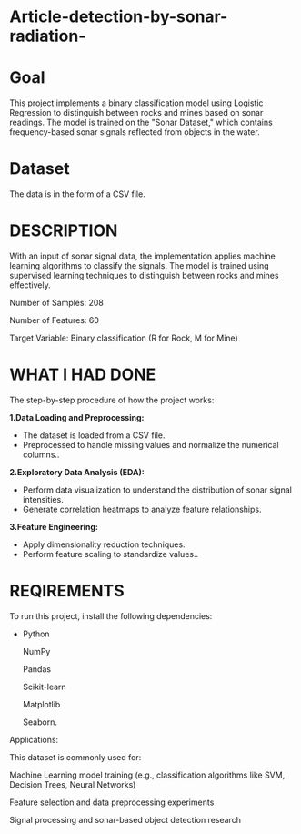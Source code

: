 # Article-detection-by-sonar-radiation-

# Goal
This project implements a binary classification model using Logistic Regression to distinguish between rocks and mines based on sonar readings. The model is trained on the "Sonar Dataset," which contains frequency-based sonar signals reflected from objects in the water.

# Dataset 
The data is in the form of a CSV file.

# DESCRIPTION

With an input of sonar signal data, the implementation applies machine learning algorithms to classify the signals.
The model is trained using supervised learning techniques to distinguish between rocks and mines effectively.
 
Number of Samples: 208

Number of Features: 60

Target Variable: Binary classification (R for Rock, M for Mine)
# WHAT I HAD DONE

The step-by-step procedure of how the project works:

 **1.Data Loading and Preprocessing:**
 <ul>
  <li>The dataset is loaded from a CSV file.</li>
  <li>Preprocessed to handle missing values and normalize the numerical columns..</li>
</ul>

**2.Exploratory Data Analysis (EDA):**

<ul>
  <li>Perform data visualization to understand the distribution of sonar signal intensities.</li>
  <li>Generate correlation heatmaps to analyze feature relationships.</li>
</ul>

**3.Feature Engineering:**
<ul>
  <li>Apply dimensionality reduction techniques.</li>
  <li>Perform feature scaling to standardize values..</li>
</ul>

# REQIREMENTS

To run this project, install the following dependencies:
<ul>
  <li>Python

NumPy

Pandas

Scikit-learn

Matplotlib

Seaborn.</li>
 
</ul>



Applications: 

This dataset is commonly used for:

Machine Learning model training (e.g., classification algorithms like SVM, Decision Trees, Neural Networks)

Feature selection and data preprocessing experiments

Signal processing and sonar-based object detection research

